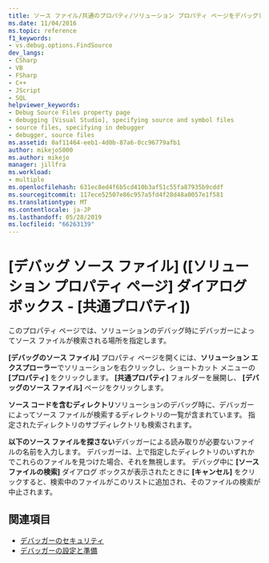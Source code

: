 ```yaml
---
title: ソース ファイル/共通のプロパティ/ソリューション プロパティ ページをデバッグします。
ms.date: 11/04/2016
ms.topic: reference
f1_keywords:
- vs.debug.options.FindSource
dev_langs:
- CSharp
- VB
- FSharp
- C++
- JScript
- SQL
helpviewer_keywords:
- Debug Source Files property page
- debugging [Visual Studio], specifying source and symbol files
- source files, specifying in debugger
- debugger, source files
ms.assetid: 0af11464-eeb1-4d0b-87a6-0cc96779afb1
author: mikejo5000
ms.author: mikejo
manager: jillfra
ms.workload:
- multiple
ms.openlocfilehash: 631ec8ed4f6b5cd410b3af51c55fa87935b9cddf
ms.sourcegitcommit: 117ece52507e86c957a5fd4f28d48a0057e1f581
ms.translationtype: MT
ms.contentlocale: ja-JP
ms.lasthandoff: 05/28/2019
ms.locfileid: "66263139"
---
```

# <a name="debug-source-files-common-properties-solution-property-pages-dialog-box"></a>[デバッグ ソース ファイル] ([ソリューション プロパティ ページ] ダイアログ ボックス - [共通プロパティ])
このプロパティ ページでは、ソリューションのデバッグ時にデバッガーによってソース ファイルが検索される場所を指定します。

 **[デバッグのソース ファイル]** プロパティ ページを開くには、**ソリューション エクスプローラー**でソリューションを右クリックし、ショートカット メニューの **[プロパティ]** をクリックします。 **[共通プロパティ]** フォルダーを展開し、 **[デバッグのソース ファイル]** ページをクリックします。

 **ソース コードを含むディレクトリ**ソリューションのデバッグ時に、デバッガーによってソース ファイルが検索するディレクトリの一覧が含まれています。 指定されたディレクトリのサブディレクトリも検索されます。

 **以下のソース ファイルを探さない**デバッガーによる読み取りが必要ないファイルの名前を入力します。 デバッガーは、上で指定したディレクトリのいずれかでこれらのファイルを見つけた場合、それを無視します。 デバッグ中に **[ソース ファイルの検索]** ダイアログ ボックスが表示されたときに **[キャンセル]** をクリックすると、検索中のファイルがこのリストに追加され、そのファイルの検索が中止されます。

## <a name="see-also"></a>関連項目

- [デバッガーのセキュリティ](../debugger/debugger-security.md)
- [デバッガーの設定と準備](../debugger/debugger-settings-and-preparation.md)